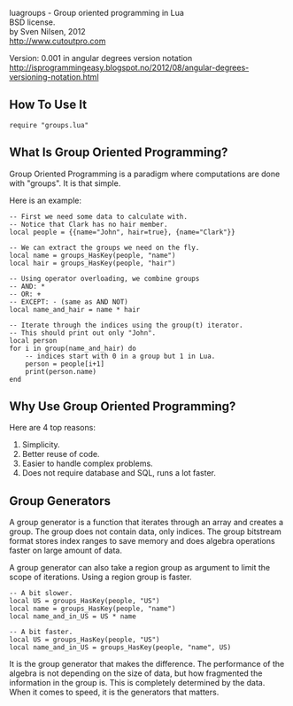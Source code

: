 luagroups - Group oriented programming in Lua  
BSD license.  
by Sven Nilsen, 2012  
http://www.cutoutpro.com  

Version: 0.001 in angular degrees version notation  
http://isprogrammingeasy.blogspot.no/2012/08/angular-degrees-versioning-notation.html


## How To Use It

    require "groups.lua"

## What Is Group Oriented Programming?

Group Oriented Programming is a paradigm where computations are done with "groups". It is that simple.

Here is an example:

    -- First we need some data to calculate with.
    -- Notice that Clark has no hair member.
    local people = {{name="John", hair=true}, {name="Clark"}}

    -- We can extract the groups we need on the fly.
    local name = groups_HasKey(people, "name")
    local hair = groups_HasKey(people, "hair")

    -- Using operator overloading, we combine groups
    -- AND: *
    -- OR: +
    -- EXCEPT: - (same as AND NOT)
    local name_and_hair = name * hair

    -- Iterate through the indices using the group(t) iterator.
    -- This should print out only "John".
    local person
    for i in group(name_and_hair) do
        -- indices start with 0 in a group but 1 in Lua.
        person = people[i+1]
        print(person.name)
    end

## Why Use Group Oriented Programming?

Here are 4 top reasons:

1. Simplicity.
2. Better reuse of code.
3. Easier to handle complex problems.
4. Does not require database and SQL, runs a lot faster.

## Group Generators

A group generator is a function that iterates through an array and creates a group. The group does not contain data, only indices. The group bitstream format stores index ranges to save memory and does algebra operations faster on large amount of data.

A group generator can also take a region group as argument to limit the scope of iterations. Using a region group is faster.

    -- A bit slower.
    local US = groups_HasKey(people, "US")
    local name = groups_HasKey(people, "name")
    local name_and_in_US = US * name

    -- A bit faster.
    local US = groups_HasKey(people, "US")
    local name_and_in_US = groups_HasKey(people, "name", US)

It is the group generator that makes the difference. The performance of the algebra is not depending on the size of data, but how fragmented the information in the group is. This is completely determined by the data. When it comes to speed, it is the generators that matters.


